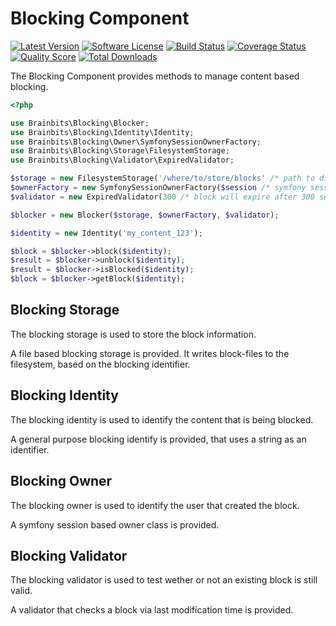 Blocking Component
==================

[![Latest Version](https://img.shields.io/github/release/brainbits/blocking.svg?style=flat-square)](https://github.com/brainbits/blocking/releases)
[![Software License](https://img.shields.io/badge/license-MIT-brightgreen.svg?style=flat-square)](LICENSE)
[![Build Status](https://img.shields.io/travis/brainbits/blocking/master.svg?style=flat-square)](https://travis-ci.org/brainbits/blocking)
[![Coverage Status](https://img.shields.io/scrutinizer/coverage/g/brainbits/blocking.svg?style=flat-square)](https://scrutinizer-ci.com/g/brainbits/blocking/code-structure)
[![Quality Score](https://img.shields.io/scrutinizer/g/brainbits/blocking.svg?style=flat-square)](https://scrutinizer-ci.com/g/brainbits/blocking)
[![Total Downloads](https://img.shields.io/packagist/dt/brainbits/blocking.svg?style=flat-square)](https://packagist.org/packages/brainbits/blocking)

The Blocking Component provides methods to manage content based blocking.

```php
<?php

use Brainbits\Blocking\Blocker;
use Brainbits\Blocking\Identity\Identity;
use Brainbits\Blocking\Owner\SymfonySessionOwnerFactory;
use Brainbits\Blocking\Storage\FilesystemStorage;
use Brainbits\Blocking\Validator\ExpiredValidator;

$storage = new FilesystemStorage('/where/to/store/blocks' /* path to directory on filesystem */);
$ownerFactory = new SymfonySessionOwnerFactory($session /* symfony session */);
$validator = new ExpiredValidator(300 /* block will expire after 300 seconds */);

$blocker = new Blocker($storage, $ownerFactory, $validator);

$identity = new Identity('my_content_123');

$block = $blocker->block($identity);
$result = $blocker->unblock($identity);
$result = $blocker->isBlocked($identity);
$block = $blocker->getBlock($identity);
```

Blocking Storage
----------------
The blocking storage is used to store the block information.

A file based blocking storage is provided.
It writes block-files to the filesystem, based on the blocking identifier.

Blocking Identity
-----------------
The blocking identity is used to identify the content that is being blocked.

A general purpose blocking identify is provided, that uses a string as an identifier.

Blocking Owner
--------------
The blocking owner is used to identify the user that created the block.

A symfony session based owner class is provided.

Blocking Validator
------------------
The blocking validator is used to test wether or not an existing block is still valid.

A validator that checks a block via last modification time is provided.

